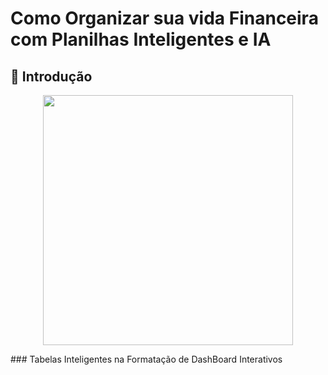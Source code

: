 # Como Organizar sua vida Financeira com Planilhas Inteligentes e IA

## 🚀 Introdução
<p align="center">
<img 
    src="./assets/cover.PNG"
    width="400"  
/>
</p>
### Tabelas Inteligentes na Formatação de DashBoard Interativos


